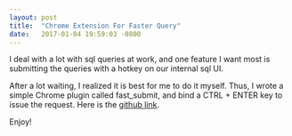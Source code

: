 ```yaml
---
layout: post
title:  "Chrome Extension For Faster Query"
date:   2017-01-04 19:59:03 -0800
---
```

I deal with a lot with sql queries at work, and one feature I want most is submitting the queries with a hotkey on our internal sql UI.

After a lot waiting, I realized it is best for me to do it myself. Thus, I wrote a simple Chrome plugin called fast_submit, and bind a CTRL + ENTER key to issue the request. Here is the [github link](https://github.com/wang-ye/code/tree/master/chrome/fast_submit).

Enjoy!
